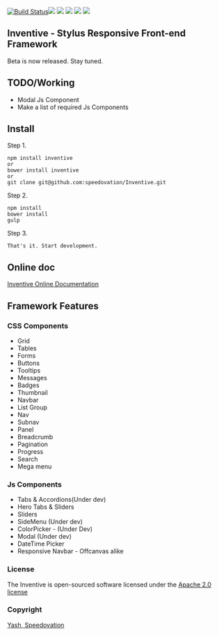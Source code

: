 [![Build Status](https://travis-ci.org/speedovation/Inventive.svg?branch=master)](https://travis-ci.org/speedovation/Inventive)[![](https://img.shields.io/badge/GitterChat-Online-brightgreen.svg?style=flat-square)](https://gitter.im/speedovation/General) [![](https://img.shields.io/badge/HipChat-Online-brightgreen.svg?style=flat-square)](https://www.hipchat.com/ggaNhaRfU) [![]( http://img.shields.io/badge/License-Apache_2.0-blue.svg?style=flat-square)]( http://opensource.org/licenses/Apache-2.0) [![](https://img.shields.io/badge/0.9.6-Release-orange.svg?style=flat-square)](http://speedovation.com) [![](https://img.shields.io/badge/Laravel-5-brightgreen.svg?style=flat-square)](http://speedovation.org)


## Inventive - Stylus Responsive Front-end Framework 
Beta is now released. Stay tuned.

## TODO/Working
* Modal Js Component
* Make a list of required Js Components

## Install

Step 1.

    npm install inventive
    or
    bower install inventive
    or
    git clone git@github.com:speedovation/Inventive.git 

Step 2.

    npm install
    bower install
    gulp 

Step 3.
    
    That's it. Start development.
    
## Online doc

[Inventive Online Documentation](http://inventiveui.com/docs)


## Framework Features

### CSS Components

* Grid
* Tables
* Forms
* Buttons
* Tooltips
* Messages
* Badges
* Thumbnail
* Navbar
* List Group
* Nav
* Subnav
* Panel
* Breadcrumb
* Pagination
* Progress
* Search
* Mega menu

### Js Components

* Tabs & Accordions(Under dev)
* Hero Tabs & Sliders
* Sliders
* SideMenu (Under dev)
* ColorPicker - (Under Dev)
* Modal (Under dev)
* DateTime Picker
* Responsive Navbar - Offcanvas alike




### License
The Inventive is open-sourced software licensed under the [Apache 2.0 license](http://opensource.org/licenses/Apache-2.0)

### Copyright
[Yash, Speedovation](http://speedovation.com)

